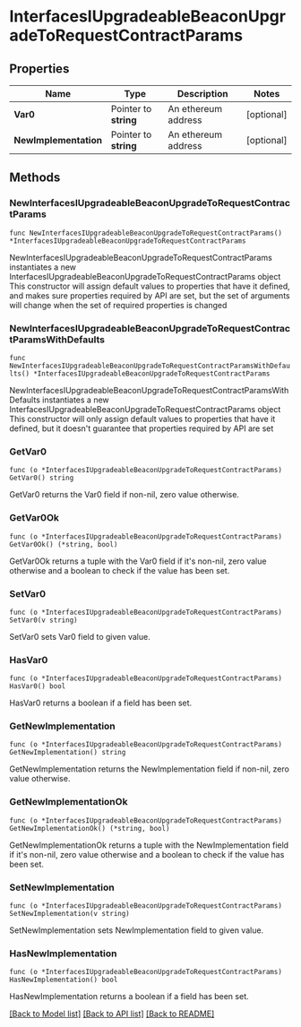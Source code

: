 # InterfacesIUpgradeableBeaconUpgradeToRequestContractParams

## Properties

Name | Type | Description | Notes
------------ | ------------- | ------------- | -------------
**Var0** | Pointer to **string** | An ethereum address | [optional] 
**NewImplementation** | Pointer to **string** | An ethereum address | [optional] 

## Methods

### NewInterfacesIUpgradeableBeaconUpgradeToRequestContractParams

`func NewInterfacesIUpgradeableBeaconUpgradeToRequestContractParams() *InterfacesIUpgradeableBeaconUpgradeToRequestContractParams`

NewInterfacesIUpgradeableBeaconUpgradeToRequestContractParams instantiates a new InterfacesIUpgradeableBeaconUpgradeToRequestContractParams object
This constructor will assign default values to properties that have it defined,
and makes sure properties required by API are set, but the set of arguments
will change when the set of required properties is changed

### NewInterfacesIUpgradeableBeaconUpgradeToRequestContractParamsWithDefaults

`func NewInterfacesIUpgradeableBeaconUpgradeToRequestContractParamsWithDefaults() *InterfacesIUpgradeableBeaconUpgradeToRequestContractParams`

NewInterfacesIUpgradeableBeaconUpgradeToRequestContractParamsWithDefaults instantiates a new InterfacesIUpgradeableBeaconUpgradeToRequestContractParams object
This constructor will only assign default values to properties that have it defined,
but it doesn't guarantee that properties required by API are set

### GetVar0

`func (o *InterfacesIUpgradeableBeaconUpgradeToRequestContractParams) GetVar0() string`

GetVar0 returns the Var0 field if non-nil, zero value otherwise.

### GetVar0Ok

`func (o *InterfacesIUpgradeableBeaconUpgradeToRequestContractParams) GetVar0Ok() (*string, bool)`

GetVar0Ok returns a tuple with the Var0 field if it's non-nil, zero value otherwise
and a boolean to check if the value has been set.

### SetVar0

`func (o *InterfacesIUpgradeableBeaconUpgradeToRequestContractParams) SetVar0(v string)`

SetVar0 sets Var0 field to given value.

### HasVar0

`func (o *InterfacesIUpgradeableBeaconUpgradeToRequestContractParams) HasVar0() bool`

HasVar0 returns a boolean if a field has been set.

### GetNewImplementation

`func (o *InterfacesIUpgradeableBeaconUpgradeToRequestContractParams) GetNewImplementation() string`

GetNewImplementation returns the NewImplementation field if non-nil, zero value otherwise.

### GetNewImplementationOk

`func (o *InterfacesIUpgradeableBeaconUpgradeToRequestContractParams) GetNewImplementationOk() (*string, bool)`

GetNewImplementationOk returns a tuple with the NewImplementation field if it's non-nil, zero value otherwise
and a boolean to check if the value has been set.

### SetNewImplementation

`func (o *InterfacesIUpgradeableBeaconUpgradeToRequestContractParams) SetNewImplementation(v string)`

SetNewImplementation sets NewImplementation field to given value.

### HasNewImplementation

`func (o *InterfacesIUpgradeableBeaconUpgradeToRequestContractParams) HasNewImplementation() bool`

HasNewImplementation returns a boolean if a field has been set.


[[Back to Model list]](../README.md#documentation-for-models) [[Back to API list]](../README.md#documentation-for-api-endpoints) [[Back to README]](../README.md)


